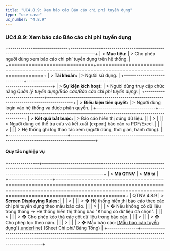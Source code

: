 ```yaml
---
title: "UC4.8.9: Xem báo cáo Báo cáo chi phí tuyển dụng"
type: "use-case"
uc_number: "4.8.9"
---
```


### UC4.8.9: Xem báo cáo Báo cáo chi phí tuyển dụng

+-----------------------------+------------------------------------------------------------------------------------------+
| > **Mục tiêu:**             | > Cho phép người dùng xem báo cáo chi phí tuyển dụng trên hệ thống.                      |
+=============================+==========================================================================================+
| > **Tài khoản:**            | > Người sử dụng.                                                                         |
+-----------------------------+------------------------------------------------------------------------------------------+
| > **Sự kiện kích hoạt:**    | > Người dùng truy cập chức năng *Quản lý tuyển dụng/Báo cáo/Báo cáo chi phí tuyển dụng.* |
+-----------------------------+------------------------------------------------------------------------------------------+
| > **Điều kiện tiên quyết:** | > Người dùng login vào hệ thống và được phân quyền.                                      |
+-----------------------------+------------------------------------------------------------------------------------------+
| > **Kết quả bắt buộc:**     | > Báo cáo hiển thị đúng dữ liệu.                                                         |
|                             | >                                                                                        |
|                             | > Người dùng có thể tra cứu và kết xuất (export) báo cáo ra PDF/Excel.                   |
|                             | >                                                                                        |
|                             | > Hệ thống ghi log thao tác xem (người dùng, thời gian, hành động).                      |
+-----------------------------+------------------------------------------------------------------------------------------+

#### Quy tắc nghiệp vụ

+---------------+------------------------------------------------------------------------------------------------------------------------------------------------------------------------------------------+
| > **Mã QTNV** | > **Mô tả**                                                                                                                                                                              |
+===============+==========================================================================================================================================================================================+
| QTNV 4.8.9    | > **Screen Displaying Rules:**                                                                                                                                                           |
|               | >                                                                                                                                                                                        |
|               | > ❖ Hệ thống hiển thị báo cáo theo các chi phí tuyển dụng theo mẫu báo cáo.                                                                                                              |
|               | >                                                                                                                                                                                        |
|               | > ❖ Nếu không có dữ liệu trong tháng → Hệ thống hiển thị thông báo "Không có dữ liệu đã chọn".                                                                                           |
|               | >                                                                                                                                                                                        |
|               | > ❖ Cho phép kéo thả các cột dữ liệu trong báo cáo.                                                                                                                                      |
|               | >                                                                                                                                                                                        |
|               | > ❖ Cho phép lọc theo năm.                                                                                                                                                               |
|               | >                                                                                                                                                                                        |
|               | > ❖ Mẫu báo cáo: [[Mẫu báo cáo tuyển dụng]{.underline}](https://docs.google.com/spreadsheets/d/17iosbo6AhkzVM5mYFXglZ1MPuCqiJSstzEkIc5WdkqM/edit?gid=0#gid=0) (Sheet Chi phí/ Bảng Tổng) |
+---------------+------------------------------------------------------------------------------------------------------------------------------------------------------------------------------------------+

